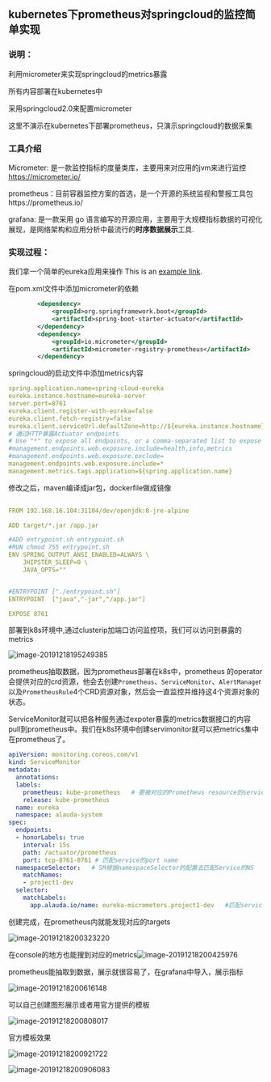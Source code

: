 ## kubernetes下prometheus对springcloud的监控简单实现

### 说明：

利用micrometer来实现springcloud的metrics暴露

所有内容部署在kubernetes中

采用springcloud2.0来配置micrometer

这里不演示在kubernetes下部署prometheus，只演示springcloud的数据采集

### 工具介绍

Micrometer: 是一款监控指标的度量类库，主要用来对应用的jvm来进行监控 https://micrometer.io/

prometheus：目前容器监控方案的首选，是一个开源的系统监视和警报工具包https://prometheus.io/

grafana: 是一款采用 go 语言编写的开源应用，主要用于大规模指标数据的可视化展现，是网络架构和应用分析中最流行的**时序数据展示**工具.

### 实现过程：

我们拿一个简单的eureka应用来操作
This is an [example link](https://github.com/cwdgit/eureka-micrometer/ "With a Title"). 

在pom.xml文件中添加micrometer的依赖

```xml
		<dependency>
            <groupId>org.springframework.boot</groupId>
            <artifactId>spring-boot-starter-actuator</artifactId>
        </dependency>
        <dependency>
            <groupId>io.micrometer</groupId>
            <artifactId>micrometer-registry-prometheus</artifactId>
        </dependency>

```



springcloud的启动文件中添加metrics内容

```yaml
spring.application.name=spring-cloud-eureka
eureka.instance.hostname=eureka-server
server.port=8761
eureka.client.register-with-eureka=false
eureka.client.fetch-registry=false
eureka.client.serviceUrl.defaultZone=http://${eureka.instance.hostname}:${server.port}/eureka/
# 通过HTTP暴露Actuator endpoints
# Use "*" to expose all endpoints, or a comma-separated list to expose selected ones
#management.endpoints.web.exposure.include=health,info,metrics
#management.endpoints.web.exposure.exclude=
management.endpoints.web.exposure.include=*
management.metrics.tags.application=${spring.application.name}

```

修改之后，maven编译成jar包，dockerfile做成镜像

```yaml
  
FROM 192.168.16.104:31104/dev/openjdk:8-jre-alpine

ADD target/*.jar /app.jar

#ADD entrypoint.sh entrypoint.sh
#RUN chmod 755 entrypoint.sh 
ENV SPRING_OUTPUT_ANSI_ENABLED=ALWAYS \
    JHIPSTER_SLEEP=0 \
    JAVA_OPTS=""


#ENTRYPOINT ["./entrypoint.sh"]
ENTRYPOINT  ["java","-jar","/app.jar"]

EXPOSE 8761
```

部署到k8s环境中,通过clusterip加端口访问监控项，我们可以访问到暴露的metrics

![image-20191218195249385](https://github.com/cwdgit/eureka-micrometer/blob/master/image/image-20191218195249385.png)

prometheus抽取数据，因为prometheus部署在k8s中，prometheus 的operator会提供对应的crd资源，他会去创建`Prometheus`、`ServiceMonitor`、`AlertManage`r以及`PrometheusRule`4个CRD资源对象，然后会一直监控并维持这4个资源对象的状态。

ServiceMonitor就可以把各种服务通过expoter暴露的metrics数据接口的内容pull到prometheus中。我们在k8s环境中创建servimonitor就可以把metrics集中在prometheus了。

```yaml
apiVersion: monitoring.coreos.com/v1
kind: ServiceMonitor
metadata:
  annotations:
  labels:
    prometheus: kube-prometheus   # 要被对应的Prometheus resource的serviceMonitorSelector匹配到
    release: kube-prometheus
  name: eureka
  namespace: alauda-system
spec:
  endpoints:
  - honorLabels: true
    interval: 15s
    path: /actuator/prometheus
    port: tcp-8761-8761 # 匹配service的port name
  namespaceSelector:   # SM根据namespaceSelector的配置去匹配Service的NS
    matchNames:
    - project1-dev     
  selector:
    matchLabels:
      app.alauda.io/name: eureka-micrometers.project1-dev   #匹配service的label
```

创建完成，在prometheus内就能发现对应的targets

![image-20191218200323220](https://github.com/cwdgit/eureka-micrometer/blob/master/image/WX20191219-112555%402x.png)

在console的地方也能搜到对应的metrics![image-20191218200425976](https://github.com/cwdgit/eureka-micrometer/blob/master/image/image-20191218200425976.png)

prometheus能抽取到数据，展示就很容易了，在grafana中导入，展示指标

![image-20191218200616148](https://github.com/cwdgit/eureka-micrometer/blob/master/image/image-20191218200616148.png)

可以自己创建图形展示或者用官方提供的模板

![image-20191218200808017](https://github.com/cwdgit/eureka-micrometer/blob/master/image/image-20191218200808017.png)

官方模板效果

![image-20191218200921722](https://github.com/cwdgit/eureka-micrometer/blob/master/image/image-20191218200906083.png)

![image-20191218200906083](https://github.com/cwdgit/eureka-micrometer/blob/master/image/image-20191218200921722.png)

